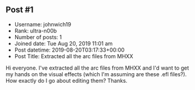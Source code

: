 ## Post #1
- Username: johnwich19
- Rank: ultra-n00b
- Number of posts: 1
- Joined date: Tue Aug 20, 2019 11:01 am
- Post datetime: 2019-08-20T03:17:33+00:00
- Post Title: Extracted all the arc files from MHXX

Hi everyone.
 I've extracted all the arc files from MHXX and I'd want to get my hands on the visual effects (which I'm assuming are these .efl files?). How exactly do I go about editing them? 
Thanks.
